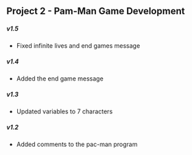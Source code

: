 ## Project 2 - Pam-Man Game Development

##### v1.5
- Fixed infinite lives and end games message

##### v1.4
- Added the end game message

##### v1.3
- Updated variables to 7 characters

##### v1.2
- Added comments to the pac-man program
